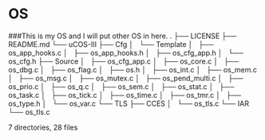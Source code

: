 # OS

###This is my OS and I will put other OS in here.
.
├── LICENSE
├── README.md
└── uCOS-III
    ├── Cfg
    │   └── Template
    │       ├── os_app_hooks.c
    │       ├── os_app_hooks.h
    │       ├── os_cfg_app.h
    │       └── os_cfg.h
    ├── Source
    │   ├── os_cfg_app.c
    │   ├── os_core.c
    │   ├── os_dbg.c
    │   ├── os_flag.c
    │   ├── os.h
    │   ├── os_int.c
    │   ├── os_mem.c
    │   ├── os_msg.c
    │   ├── os_mutex.c
    │   ├── os_pend_multi.c
    │   ├── os_prio.c
    │   ├── os_q.c
    │   ├── os_sem.c
    │   ├── os_stat.c
    │   ├── os_task.c
    │   ├── os_tick.c
    │   ├── os_time.c
    │   ├── os_tmr.c
    │   ├── os_type.h
    │   └── os_var.c
    └── TLS
        ├── CCES
        │   └── os_tls.c
        └── IAR
            └── os_tls.c

7 directories, 28 files
